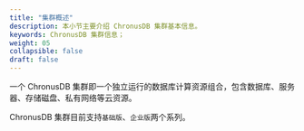 ```yaml
---
title: "集群概述"
description: 本小节主要介绍 ChronusDB 集群基本信息。 
keywords: ChronusDB 集群信息；
weight: 05
collapsible: false
draft: false
---
```



一个 ChronusDB 集群即一个独立运行的数据库计算资源组合，包含数据库、服务器、存储磁盘、私有网络等云资源。

ChronusDB 集群目前支持`基础版`、`企业版`两个系列。
